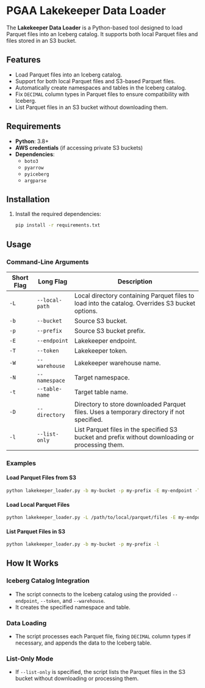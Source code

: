 # PGAA Lakekeeper Data Loader

The **Lakekeeper Data Loader** is a Python-based tool designed to load Parquet files into an Iceberg catalog. It supports both local Parquet files and files stored in an S3 bucket.

## Features

- Load Parquet files into an Iceberg catalog.
- Support for both local Parquet files and S3-based Parquet files.
- Automatically create namespaces and tables in the Iceberg catalog.
- Fix `DECIMAL` column types in Parquet files to ensure compatibility with Iceberg.
- List Parquet files in an S3 bucket without downloading them.

## Requirements

- **Python**: 3.8+
- **AWS credentials** (if accessing private S3 buckets)
- **Dependencies**:
  - `boto3`
  - `pyarrow`
  - `pyiceberg`
  - `argparse`

## Installation

1. Install the required dependencies:
   ```bash
   pip install -r requirements.txt
   ```

## Usage

### Command-Line Arguments

| Short Flag | Long Flag       | Description                                                                 |
|------------|-----------------|-----------------------------------------------------------------------------|
| `-L`       | `--local-path`  | Local directory containing Parquet files to load into the catalog. Overrides S3 bucket options. |
| `-b`       | `--bucket`      | Source S3 bucket.                                                          |
| `-p`       | `--prefix`      | Source S3 bucket prefix.                                                   |
| `-E`       | `--endpoint`    | Lakekeeper endpoint.                                                       |
| `-T`       | `--token`       | Lakekeeper token.                                                          |
| `-W`       | `--warehouse`   | Lakekeeper warehouse name.                                                 |
| `-N`       | `--namespace`   | Target namespace.                                                          |
| `-t`       | `--table-name`  | Target table name.                                                         |
| `-D`       | `--directory`   | Directory to store downloaded Parquet files. Uses a temporary directory if not specified. |
| `-l`       | `--list-only`   | List Parquet files in the specified S3 bucket and prefix without downloading or processing them. |

### Examples

#### Load Parquet Files from S3
```bash
python lakekeeper_loader.py -b my-bucket -p my-prefix -E my-endpoint -T my-token -W my-warehouse -N my-namespace -t my-table-name
```

#### Load Local Parquet Files
```bash
python lakekeeper_loader.py -L /path/to/local/parquet/files -E my-endpoint -T my-token -W my-warehouse -N my-namespace -t my-table-name
```

#### List Parquet Files in S3
```bash
python lakekeeper_loader.py -b my-bucket -p my-prefix -l
```

## How It Works

### Iceberg Catalog Integration
- The script connects to the Iceberg catalog using the provided `--endpoint`, `--token`, and `--warehouse`.
- It creates the specified namespace and table.

### Data Loading
- The script processes each Parquet file, fixing `DECIMAL` column types if necessary, and appends the data to the Iceberg table.

### List-Only Mode
- If `--list-only` is specified, the script lists the Parquet files in the S3 bucket without downloading or processing them.

